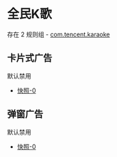 # 全民K歌

存在 2 规则组 - [com.tencent.karaoke](/src/apps/com.tencent.karaoke.ts)

## 卡片式广告

默认禁用

- [快照-0](https://i.gkd.li/i/13334798)

## 弹窗广告

默认禁用

- [快照-0](https://i.gkd.li/i/13363281)

